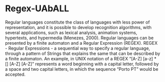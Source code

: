 # Regex-UAbALL
Regular languages constitute the class of languages with less power of representation, and it is possible to develop recognition algorithms, with several applications, such as lexical analysis, animation systems, hypertexts, and hypermedia (Menezes, 2000). Regular languages can be presented by a finite automaton and a Regular Expression (REGEX).  REGEX - Regular Expressions - a sequential way to specify a regular language, through a pattern of Strings that explains the same that can be described by a finite automaton. An example, in UNIX notation of a REGEX “[A-Z] [a-z] * [] [A-Z] [A-Z]” represents a word beginning with a capital letter, followed by a space and two capital letters, in which the sequence “Porto PT” would be accepted.
